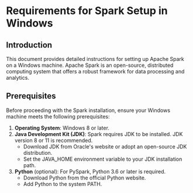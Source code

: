 # Requirements for Spark Setup in Windows

## Introduction
This document provides detailed instructions for setting up Apache Spark on a Windows machine. Apache Spark is an open-source, distributed computing system that offers a robust framework for data processing and analytics.

## Prerequisites
Before proceeding with the Spark installation, ensure your Windows machine meets the following prerequisites:

1. **Operating System**: Windows 8 or later.
2. **Java Development Kit (JDK)**: Spark requires JDK to be installed. JDK version 8 or 11 is recommended.
    * Download JDK from Oracle's website or adopt an open-source JDK distribution.
    * Set the JAVA_HOME environment variable to your JDK installation path.
3. **Python** (optional): For PySpark, Python 3.6 or later is required.
    * Download Python from the official Python website.
    * Add Python to the system PATH.